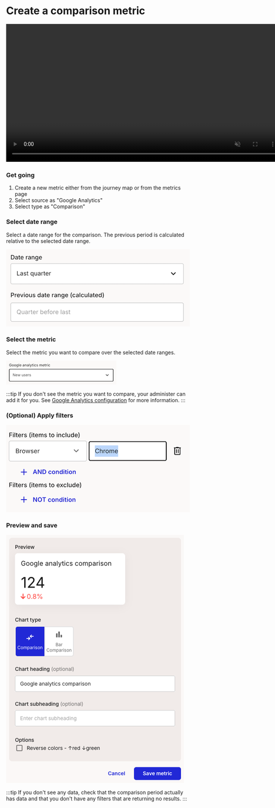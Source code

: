 # Create a comparison metric

<video src="/smaply-knowledge/videos/metrics/create_comparison.mp4" autoPlay loop muted width="750px"></video>


### Get going 

1. Create a new metric either from the journey map or from the metrics page
2. Select source as "Google Analytics"
3. Select type as "Comparison"

### Select date range

Select a date range for the comparison.  The previous period is calculated relative to the selected date range.

![date_range](date_range.png)


### Select the metric

Select the metric you want to compare over the selected date ranges. 

![select_metric](select_metric.png)

:::tip
If you don't see the metric you want to compare, your administer can add it for you.  See [Google Analytics configuration](docs/documentation/metrics/integrations/google-analytics/Administration/20-google-analytics-config.md) for more information.
:::




### (Optional) Apply filters

![apply_filters](filters.png)

### Preview and save

![preview_comparison](preview_comparison.png)

:::tip
If you don't see any data, check that the comparison period actually has data and that you don't have any filters that are returning no results.
:::

